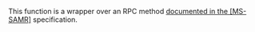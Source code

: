 This function is a wrapper over an RPC method [documented in the [MS-SAMR]](https://learn.microsoft.com/en-us/openspecs/windows_protocols/ms-samr/175c1cf9-4fa2-4837-9e5b-bb1f0f950bee) specification.
